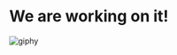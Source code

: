 # We are working on it!

![giphy](https://user-images.githubusercontent.com/95366163/146923848-577d802e-2def-426e-b78f-165b28fac8cf.gif)

